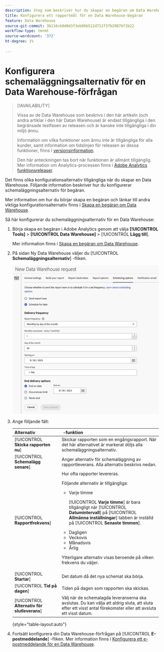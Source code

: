 ```yaml
---
description: Steg som beskriver hur du skapar en begäran om Data Warehouse.
title: Konfigurera ett rapportmål för en Data Warehouse-begäran
feature: Data Warehouse
source-git-commit: 3b116cb8d0d3f3eb86b512d712f37b29876f2b22
workflow-type: tm+mt
source-wordcount: '372'
ht-degree: 1%

---
```


# Konfigurera schemaläggningsalternativ för en Data Warehouse-förfrågan

>[!AVAILABILITY]
>
>Vissa av de Data Warehouse som beskrivs i den här artikeln (och andra artiklar i den här Datan Warehouse) är endast tillgängliga i den begränsade testfasen av releasen och är kanske inte tillgängliga i din miljö ännu.
>
>Information om vilka funktioner som ännu inte är tillgängliga för alla kunder, samt information om tidslinjen för releasen av dessa funktioner, finns i [versionsinformation](/help/release-notes/latest.md).
>
>Den här anteckningen tas bort när funktionen är allmänt tillgänglig. Mer information om Analytics-processen finns i [Adobe Analytics funktionsreleaser](/help/release-notes/releases.md).

Det finns olika konfigurationsalternativ tillgängliga när du skapar en Data Warehouse. Följande information beskriver hur du konfigurerar schemaläggningsalternativ för begäran.

Mer information om hur du börjar skapa en begäran och länkar till andra viktiga konfigurationsalternativ finns i [Skapa en begäran om Data Warehouse](/help/export/data-warehouse/create-request/t-dw-create-request.md).

Så här konfigurerar du schemaläggningsalternativ för en Data Warehouse:

1. Börja skapa en begäran i Adobe Analytics genom att välja **[!UICONTROL Tools]** > **[!UICONTROL Data Warehouse]** > [!UICONTROL **Lägg till**].

   Mer information finns i [Skapa en begäran om Data Warehouse](/help/export/data-warehouse/create-request/t-dw-create-request.md).

1. På sidan Ny Data Warehouse väljer du [!UICONTROL **Schemaläggningsalternativ**] -fliken.

   ![Målflik för rapport](assets/dw-scheduling-options.png) <!-- update screenshot -->

1. Ange följande fält:

   | Alternativ |  -funktion |
   |---------|----------|
   | [!UICONTROL **Skicka rapporten nu**] | Skickar rapporten som en engångsrapport. När det här alternativet är markerat döljs alla schemaläggningsalternativ. |
   | [!UICONTROL **Schemalägg senare**] | Anger alternativ för schemaläggning av rapportleverans. Alla alternativ beskrivs nedan. |
   | [!UICONTROL **Rapportfrekvens**] | Hur ofta rapporter levereras. <p>Följande alternativ är tillgängliga:</p><ul><li>Varje timme</li><p>[!UICONTROL **Varje timme**] är bara tillgängligt när [!UICONTROL **Datumintervall**] på [!UICONTROL **Allmänna inställningar**] tabben är inställd på [!UICONTROL **Senaste timmen**].</p><li>Dagligen</li><li>Veckovis</li><li>Månadsvis</li><li>Årlig</li></ul><p>Ytterligare alternativ visas beroende på vilken frekvens du väljer.</p> |
   | [!UICONTROL **Startar**] | Det datum då det nya schemat ska börja. |
   | [!UICONTROL **Tid på dagen**] | Tiden på dagen som rapporten ska skickas. |
   | [!UICONTROL **Alternativ för slutleverans**] | Välj när de schemalagda leveranserna ska avslutas. Du kan välja att aldrig sluta, att sluta efter ett visst antal förekomster eller att avsluta ett visst datum. |

   {style="table-layout:auto"}

1. Fortsätt konfigurera din Data Warehouse-förfrågan på [!UICONTROL **E-postmeddelande**] -fliken. Mer information finns i [Konfigurera ett e-postmeddelande för en Data Warehouse](/help/export/data-warehouse/create-request/dw-request-email.md).

